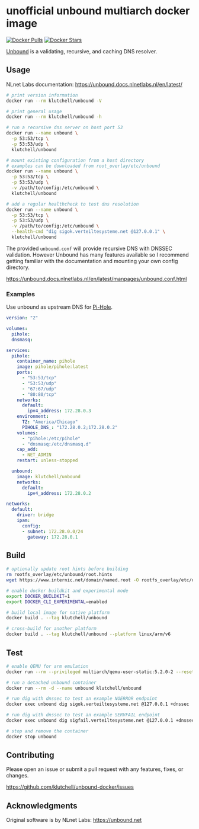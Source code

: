 # unofficial unbound multiarch docker image

[![Docker Pulls](https://img.shields.io/docker/pulls/klutchell/unbound.svg?style=flat-square)](https://hub.docker.com/r/klutchell/unbound)
[![Docker Stars](https://img.shields.io/docker/stars/klutchell/unbound.svg?style=flat-square)](https://hub.docker.com/r/klutchell/unbound)

[Unbound](https://unbound.net/) is a validating, recursive, and caching DNS resolver.

## Usage

NLnet Labs documentation: <https://unbound.docs.nlnetlabs.nl/en/latest/>

```bash
# print version information
docker run --rm klutchell/unbound -V
```

```bash
# print general usage
docker run --rm klutchell/unbound -h
```

```bash
# run a recursive dns server on host port 53
docker run --name unbound \
  -p 53:53/tcp \
  -p 53:53/udp \
  klutchell/unbound
```

```bash
# mount existing configuration from a host directory
# examples can be downloaded from root_overlay/etc/unbound
docker run --name unbound \
  -p 53:53/tcp \
  -p 53:53/udp \
  -v /path/to/config:/etc/unbound \
  klutchell/unbound
```

```bash
# add a regular healthcheck to test dns resolution
docker run --name unbound \
  -p 53:53/tcp \
  -p 53:53/udp \
  -v /path/to/config:/etc/unbound \
  --health-cmd "dig sigok.verteiltesysteme.net @127.0.0.1" \
  klutchell/unbound
```

The provided `unbound.conf` will provide recursive DNS with DNSSEC validation.
However Unbound has many features available so I recommend getting familiar with the
documentation and mounting your own config directory.

<https://unbound.docs.nlnetlabs.nl/en/latest/manpages/unbound.conf.html>

### Examples

Use unbound as upstream DNS for [Pi-Hole](https://pi-hole.net/).

```yaml
version: "2"

volumes:
  pihole:
  dnsmasq:

services:
  pihole:
    container_name: pihole
    image: pihole/pihole:latest
    ports:
      - "53:53/tcp"
      - "53:53/udp"
      - "67:67/udp"
      - "80:80/tcp"
    networks:
      default:
        ipv4_address: 172.28.0.3
    environment:
      TZ: "America/Chicago"
      PIHOLE_DNS_: "172.28.0.2;172.28.0.2"
    volumes:
      - "pihole:/etc/pihole"
      - "dnsmasq:/etc/dnsmasq.d"
    cap_add:
      - NET_ADMIN
    restart: unless-stopped

  unbound:
    image: klutchell/unbound
    networks:
      default:
        ipv4_address: 172.28.0.2

networks:
  default:
    driver: bridge
    ipam:
      config:
      - subnet: 172.28.0.0/24
        gateway: 172.28.0.1
```

## Build

```bash
# optionally update root hints before building
rm rootfs_overlay/etc/unbound/root.hints
wget https://www.internic.net/domain/named.root -O rootfs_overlay/etc/unbound/root.hints
```

```bash
# enable docker buildkit and experimental mode
export DOCKER_BUILDKIT=1
export DOCKER_CLI_EXPERIMENTAL=enabled

# build local image for native platform
docker build . --tag klutchell/unbound

# cross-build for another platform
docker build . --tag klutchell/unbound --platform linux/arm/v6
```

## Test

```bash
# enable QEMU for arm emulation
docker run --rm --privileged multiarch/qemu-user-static:5.2.0-2 --reset -p yes

# run a detached unbound container
docker run --rm -d --name unbound klutchell/unbound

# run dig with dnssec to test an example NOERROR endpoint
docker exec unbound dig sigok.verteiltesysteme.net @127.0.0.1 +dnssec

# run dig with dnssec to test an example SERVFAIL endpoint
docker exec unbound dig sigfail.verteiltesysteme.net @127.0.0.1 +dnssec

# stop and remove the container
docker stop unbound
```

## Contributing

Please open an issue or submit a pull request with any features, fixes, or changes.

<https://github.com/klutchell/unbound-docker/issues>

## Acknowledgments

Original software is by NLnet Labs: <https://unbound.net>
